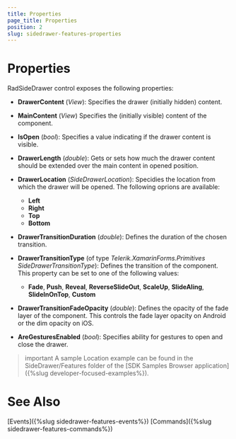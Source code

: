 ```yaml
---
title: Properties
page_title: Properties
position: 2
slug: sidedrawer-features-properties
---
```

# Properties

RadSideDrawer control exposes the following properties:

* **DrawerContent** (*View*): Specifies the drawer (initially hidden) content.
* **MainContent** (*View*) Specifies the (initially visible) content of the component.
* **IsOpen** (*bool*): Specifies a value indicating if the drawer content is visible.
* **DrawerLength** (*double*): Gets or sets how much the drawer content should be extended over the main content in opened position.
* **DrawerLocation** (*SideDrawerLocation*): Specidies the location from which the drawer will be opened. The following oprions are available: 
	* **Left** 
	* **Right**
	* **Top**
	* **Bottom**

* **DrawerTransitionDuration** (*double*): Defines the duration of the chosen transition.
* **DrawerTransitionType** (of type *Telerik.XamarinForms.Primitives SideDrawerTransitionType*): Defines the transition of the component. This property can be set to one of the following values: 
	* **Fade**, **Push**, **Reveal**, **ReverseSlideOut**, **ScaleUp**, **SlideAling**, **SlideInOnTop**, **Custom**
	
* **DrawerTransitionFadeOpacity** (*double*): Defines the opacity of the fade layer of the component. This controls the fade layer opacity on Android or the dim opacity on iOS.
* **AreGesturesEnabled** (*bool*): Specifies ability for gestures to open and close the drawer.

>important A sample Location example can be found in the SideDrawer/Features folder of the [SDK Samples Browser application]({%slug developer-focused-examples%}).

# See Also

[Events]({%slug sidedrawer-features-events%})
[Commands]({%slug sidedrawer-features-commands%})

